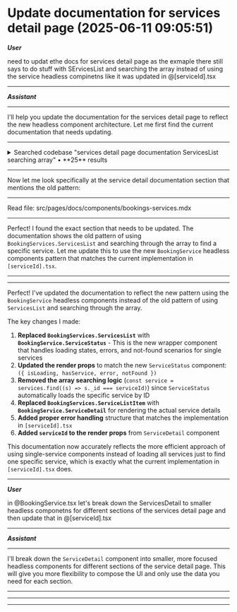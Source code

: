<!-- Generated by SpecStory -->

# Update documentation for services detail page (2025-06-11 09:05:51)

_**User**_

need to updat ethe docs for services detail page as the exmaple there still says to do stuff with SErvicesList and searching the array instead of using the service headless compinetns like it was updated in @[serviceId].tsx 

---

_**Assistant**_



---

I'll help you update the documentation for the services detail page to reflect the new headless component architecture. Let me first find the current documentation that needs updating.

---

<details>
            <summary>Searched codebase "services detail page documentation ServicesList searching array" • **25** results</summary>
        
| File | Lines |
|------|-------|
| `src/pages/docs/components/bookings-services.mdx` | L600-634 |
| `src/pages/docs/components/bookings-services.mdx` | L1-67 |
| `src/pages/docs/components/bookings-services.mdx` | L396-445 |
| `src/headless/bookings/BookingServices.tsx` | L32-57 |
| `src/react-pages/bookings/example-2/services.tsx` | L104-125 |
| `src/pages/docs/components/bookings-services.mdx` | L224-276 |
| `src/react-pages/bookings/example-2/services.tsx` | L151-172 |
| `src/pages/docs/components/bookings-services.mdx` | L67-124 |
| `src/react-pages/bookings/example-2/services.tsx` | L21-55 |
| `src/pages/docs/components/bookings-services.mdx` | L181-224 |
| `src/pages/docs/components/bookings-services.mdx` | L668-726 |
| `src/pages/docs/components/bookings-services.mdx` | L445-496 |
| `src/headless/bookings/BookingServices.tsx` | L12-32 |
| `src/react-pages/bookings/example-2/index.tsx` | L194-233 |
| `src/pages/docs/components/bookings-services.mdx` | L559-600 |
| `src/react-pages/bookings/example-2/services.tsx` | L125-151 |
| `src/headless/bookings/booking-services-service.ts` | L21-87 |
| `src/pages/docs/components/bookings-services.mdx` | L124-181 |
| `src/react-pages/bookings/example-2/services.tsx` | L207-240 |
| `src/headless/bookings/BookingServices.tsx` | L57-67 |
| `src/pages/docs/components/bookings-services.mdx` | L328-396 |
| `src/react-pages/bookings/example-2/services.tsx` | L76-104 |
| `src/react-pages/bookings/example-2/index.tsx` | L146-170 |
| `src/headless/bookings/BookingServices.tsx` | L182-207 |
| `src/react-pages/bookings/example-2/[serviceId].tsx` | L101-143 |

</details>

---

Now let me look specifically at the service detail documentation section that mentions the old pattern:

---

Read file: src/pages/docs/components/bookings-services.mdx

---

Perfect! I found the exact section that needs to be updated. The documentation shows the old pattern of using `BookingServices.ServicesList` and searching through the array to find a specific service. Let me update this to use the new `BookingService` headless components pattern that matches the current implementation in `[serviceId].tsx`.

---



---

Perfect! I've updated the documentation to reflect the new pattern using the `BookingService` headless components instead of the old pattern of using `ServicesList` and searching through the array. 

The key changes I made:

1. **Replaced `BookingServices.ServicesList`** with **`BookingService.ServiceStatus`** - This is the new wrapper component that handles loading states, errors, and not-found scenarios for single services
2. **Updated the render props** to match the new `ServiceStatus` component: `({ isLoading, hasService, error, notFound })`
3. **Removed the array searching logic** (`const service = services.find((s) => s._id === serviceId)`) since `ServiceStatus` automatically loads the specific service by ID
4. **Replaced `BookingServices.ServiceListItem`** with **`BookingService.ServiceDetail`** for rendering the actual service details
5. **Added proper error handling** structure that matches the implementation in `[serviceId].tsx`
6. **Added `serviceId` to the render props** from `ServiceDetail` component

This documentation now accurately reflects the more efficient approach of using single-service components instead of loading all services just to find one specific service, which is exactly what the current implementation in `[serviceId].tsx` does.

---

_**User**_

in @BookingService.tsx let's break down the ServicesDetail to smaller headless componetns for different sections of the services detail page and then update that in @[serviceId].tsx 

---

_**Assistant**_



---

I'll break down the `ServiceDetail` component into smaller, more focused headless components for different sections of the service detail page. This will give you more flexibility to compose the UI and only use the data you need for each section.

---



---



---

